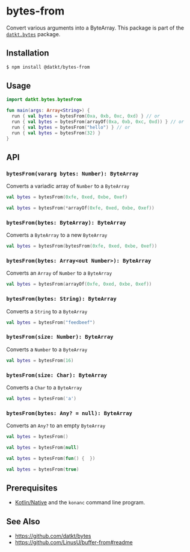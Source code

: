 bytes-from
==========

Convert various arguments into a ByteArray.
This package is part of the [`datkt.bytes`][datkt-bytes] package.

## Installation

```sh
$ npm install @datkt/bytes-from
```

## Usage

```kotlin
import datkt.bytes.bytesFrom

fun main(args: Array<String>) {
  run { val bytes = bytesFrom(0xa, 0xb, 0xc, 0xd) } // or
  run { val bytes = bytesFrom(arrayOf(0xa, 0xb, 0xc, 0xd)) } // or
  run { val bytes = bytesFrom("hello") } // or
  run { val bytes = bytesFrom(32) }
}
```

## API

### `bytesFrom(vararg bytes: Number): ByteArray`

Converts a variadic array of `Number` to a `ByteArray`

```kotlin
val bytes = bytesFrom(0xfe, 0xed, 0xbe, 0xef)
```

```kotlin
val bytes = bytesFrom(*arrayOf(0xfe, 0xed, 0xbe, 0xef))
```

### `bytesFrom(bytes: ByteArray): ByteArray`

Converts a `ByteArray` to a new `ByteArray`

```kotlin
val bytes = bytesFrom(bytesFrom(0xfe, 0xed, 0xbe, 0xef))
```

### `bytesFrom(bytes: Array<out Number>): ByteArray`

Converts an `Array` of `Number` to a `ByteArray`

```kotlin
val bytes = bytesFrom(arrayOf(0xfe, 0xed, 0xbe, 0xef))
```

### `bytesFrom(bytes: String): ByteArray`

Converts a `String` to a `ByteArray`

```kotlin
val bytes = bytesFrom("feedbeef")
```

### `bytesFrom(size: Number): ByteArray`

Converts a `Number` to a `ByteArray`

```kotlin
val bytes = bytesFrom(16)
```

### `bytesFrom(size: Char): ByteArray`

Converts a `Char` to a `ByteArray`

```kotlin
val bytes = bytesFrom('a')
```

### `bytesFrom(bytes: Any? = null): ByteArray`

Converts an `Any?` to an empty `ByteArray`

```kotlin
val bytes = bytesFrom()
```

```kotlin
val bytes = bytesFrom(null)
```

```kotlin
val bytes = bytesFrom(fun() {  })
```

```kotlin
val bytes = bytesFrom(true)
```

## Prerequisites

* [Kotlin/Native](https://github.com/JetBrains/kotlin-native) and the
  `konanc` command line program.

## See Also

* https://github.com/datkt/bytes
* https://github.com/LinusU/buffer-from#readme

[datkt-bytes]: https://github.com/datkt/bytes
